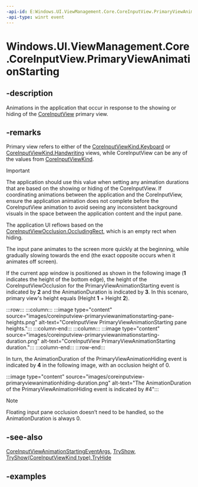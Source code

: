 ```yaml
---
-api-id: E:Windows.UI.ViewManagement.Core.CoreInputView.PrimaryViewAnimationStarting
-api-type: winrt event
---
```


# Windows.UI.ViewManagement.Core.CoreInputView.PrimaryViewAnimationStarting

<!--
public event Windows.Foundation.TypedEventHandler<Windows.UI.ViewManagement.Core.CoreInputView,Windows.UI.ViewManagement.Core.CoreInputViewAnimationStartingEventArgs> PrimaryViewAnimationStarting;
-->

## -description

Animations in the application that occur in response to the showing or hiding of the [CoreInputView](coreinputview.md) primary view.

## -remarks

Primary view refers to either of the [CoreInputViewKind.Keyboard](https://github.com/MicrosoftDocs/winrt-api/blob/docs/windows.ui.viewmanagement.core/coreinputviewkind.md#-field-keyboard1) or [CoreInputViewKind.Handwriting](https://github.com/MicrosoftDocs/winrt-api/blob/docs/windows.ui.viewmanagement.core/coreinputviewkind.md#-field-handwriting2) views, while CoreInputView can be any of the values from [CoreInputViewKind](coreinputviewkind.md).

> [!Important]
> The application should use this value when setting any animation durations that are based on the showing or hiding of the CoreInputView. If coordinating animations between the application and the CoreInputView, ensure the application animation does not complete before the CoreInputView animation to avoid seeing any inconsistent background visuals in the space between the application content and the input pane.

The application UI reflows based on the [CoreInputViewOcclusion.OccludingRect](coreinputviewocclusion_occludingrect.md), which is an empty rect when hiding.

The input pane animates to the screen more quickly at the beginning, while gradually slowing towards the end (the exact opposite occurs when it animates off screen). 

If the current app window is positioned as shown in the following image (**1** indicates the height of the bottom edge), the height of the CoreInputViewOcclusion for the PrimaryViewAnimationStarting event is indicated by **2** and the AnimationDuration is indicated by **3**. In this scenaro, primary view's height equals (Height **1** + Height **2**).

:::row:::
   :::column:::
      :::image type="content" source="images/coreinputview-primaryviewanimationstarting-pane-heights.png" alt-text="CoreInputView PrimaryViewAnimationStarting pane heights.":::
   :::column-end:::
   :::column:::
      :::image type="content" source="images/coreinputview-primaryviewanimationstarting-duration.png" alt-text="CoreInputView PrimaryViewAnimationStarting duration.":::
   :::column-end:::
:::row-end:::

In turn, the AnimationDuration of the PrimaryViewAnimationHiding event is indicated by **4** in the following image, with an occlusion height of 0.

:::image type="content" source="images/coreinputview-primaryviewanimationhiding-duration.png" alt-text="The AnimationDuration of the PrimaryViewAnimationHiding event is indicated by #4":::

> [!NOTE]
> Floating input pane occlusion doesn’t need to be handled, so the AnimationDuration is always 0.

## -see-also

[CoreInputViewAnimationStartingEventArgs](coreinputviewanimationstartingeventargs.md), [TryShow](coreinputview_tryshow_1077566544.md),  [TryShow(CoreInputViewKind type)](coreinputview_tryshow_154132369.md),[TryHide](coreinputview_tryhide_42550069.md)

## -examples
